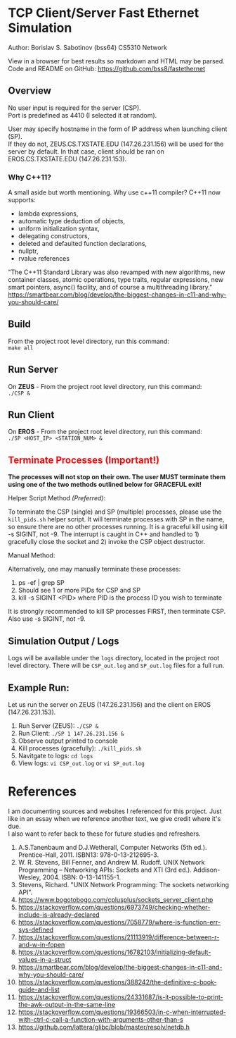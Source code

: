 # TCP Client/Server Fast Ethernet Simulation
Author: Borislav S. Sabotinov (bss64)
CS5310 Network

View in a browser for best results so markdown and HTML may be parsed. 
Code and README on GitHub: https://github.com/bss8/fastethernet 

## Overview 

No user input is required for the server (CSP).     
Port is predefined as 4410 (I selected it at random).

User may specify hostname in the form of IP address when launching client (SP).  
If they do not, ZEUS.CS.TXSTATE.EDU (147.26.231.156) will be used for the server by default. 
In that case, client should be ran on EROS.CS.TXSTATE.EDU (147.26.231.153). 

### Why C++11?

A small aside but worth mentioning. Why use c++11 compiler?
C++11 now supports: 
- lambda expressions, 
- automatic type deduction of objects, 
- uniform initialization syntax, 
- delegating constructors, 
- deleted and defaulted function declarations, 
- nullptr,  
- rvalue references

"The C++11 Standard Library was also revamped with new algorithms, new container classes, atomic operations, type traits, regular expressions, new smart pointers, async() facility, and of course a multithreading library."
https://smartbear.com/blog/develop/the-biggest-changes-in-c11-and-why-you-should-care/

## Build
From the project root level directory, run this command:    
`make all`

## Run Server
On **ZEUS** - From the project root level directory, run this command:     
`./CSP &`

## Run Client
On **EROS** - From the project root level directory, run this command:     
`./SP <HOST_IP> <STATION_NUM> &`

## <span style="color:red">**Terminate Processes (Important!)**</span>

**The processes will not stop on their own. The user MUST terminate them 
using one of the two methods outlined below for GRACEFUL exit!**

Helper Script Method *(Preferred)*: 

To terminate the CSP (single) and SP (multiple) processes, please use the 
`kill_pids.sh` helper script. It will terminate processes with SP in the name, so 
ensure there are no other processes running. It is a graceful kill using kill -s SIGINT, not -9. The interrupt is caught in C++ and handled to 1) gracefully close the socket and 2) invoke the CSP object destructor.

Manual Method: 

Alternatively, one may manually terminate these processes:     
1. ps -ef | grep SP
2. Should see 1 or more PIDs for CSP and SP
3. kill -s SIGINT \<PID> where PID is the process ID you wish to terminate

It is strongly recommended to kill SP processes FIRST, then terminate CSP. Also use -s SIGINT, not -9.  

## Simulation Output / Logs

Logs will be available under the `logs` directory, located in the project root level directory. 
There will be `CSP_out.log` and `SP_out.log` files for a full run. 

## Example Run:    
Let us run the server on ZEUS (147.26.231.156) and the client on EROS (147.26.231.153). 
1. Run Server (ZEUS): `./CSP &`
2. Run Client:  `./SP 1 147.26.231.156 &`
3. Observe output printed to console
4. Kill processes (gracefully): `./kill_pids.sh`
5. Navitgate to logs: `cd logs`
6. View logs: `vi CSP_out.log` or `vi SP_out.log`


# References

I am documenting sources and websites I referenced for this project. 
Just like in an essay when we reference another text, we give credit where it's due.  
I also want to refer back to these for future studies and refreshers. 

1.  A.S.Tanenbaum and D.J.Wetherall, Computer Networks (5th ed.). Prentice-Hall, 2011. ISBN13: 978-0-13-212695-3.
2.  W. R. Stevens, Bill Fenner, and Andrew M. Rudoff. UNIX   Network Programming – Networking APIs: Sockets and XTI (3rd ed.). Addison-Wesley, 2004. ISBN: 0-13-141155-1.
3.  Stevens, Richard. "UNIX Network Programming: The sockets networking API".
4.  https://www.bogotobogo.com/cplusplus/sockets_server_client.php
5.  https://stackoverflow.com/questions/6973749/checking-whether-include-is-already-declared
6.  https://stackoverflow.com/questions/7058779/where-is-function-err-sys-defined
7.  https://stackoverflow.com/questions/21113919/difference-between-r-and-w-in-fopen 
8.  https://stackoverflow.com/questions/16782103/initializing-default-values-in-a-struct 
9.  https://smartbear.com/blog/develop/the-biggest-changes-in-c11-and-why-you-should-care/ 
10. https://stackoverflow.com/questions/388242/the-definitive-c-book-guide-and-list 
11. https://stackoverflow.com/questions/24331687/is-it-possible-to-print-the-awk-output-in-the-same-line
12. https://stackoverflow.com/questions/19366503/in-c-when-interrupted-with-ctrl-c-call-a-function-with-arguments-other-than-s
13. https://github.com/lattera/glibc/blob/master/resolv/netdb.h 
